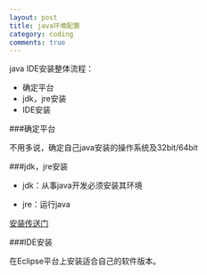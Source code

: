 ```yaml
---
layout: post
title: java环境配置
category: coding
comments: true
---
```




java IDE安装整体流程：

* 确定平台
* jdk，jre安装
* IDE安装

###确定平台

不用多说，确定自己java安装的操作系统及32bit/64bit

###jdk，jre安装

* jdk：从事java开发必须安装其环境

* jre：运行java

[安装传送门](http://download.eclipse.org/oomph/jre/?vm=1_1_7_0_64_0)

###IDE安装

在Eclipse平台上安装适合自己的软件版本。

